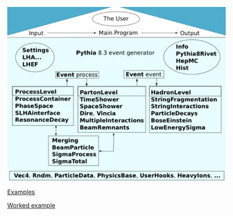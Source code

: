 ![](knowledge_base/img/pythia.jpeg)

[Examples](http://home.thep.lu.se/~leifg/tutorials/)

[Worked example](https://github.com/jmduarte/phys239/blob/main/Pythia/main34.py)